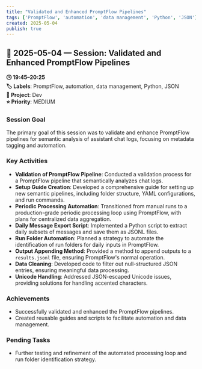 ```yaml
---
title: "Validated and Enhanced PromptFlow Pipelines"
tags: ['PromptFlow', 'automation', 'data management', 'Python', 'JSON']
created: 2025-05-04
publish: true
---
```


## 📅 2025-05-04 — Session: Validated and Enhanced PromptFlow Pipelines

**🕒 19:45–20:25**  
**🏷️ Labels**: PromptFlow, automation, data management, Python, JSON  
**📂 Project**: Dev  
**⭐ Priority**: MEDIUM  


### Session Goal
The primary goal of this session was to validate and enhance PromptFlow pipelines for semantic analysis of assistant chat logs, focusing on metadata tagging and automation.

### Key Activities
- **Validation of PromptFlow Pipeline**: Conducted a validation process for a PromptFlow pipeline that semantically analyzes chat logs.
- **Setup Guide Creation**: Developed a comprehensive guide for setting up new semantic pipelines, including folder structure, YAML configurations, and run commands.
- **Periodic Processing Automation**: Transitioned from manual runs to a production-grade periodic processing loop using PromptFlow, with plans for centralized data aggregation.
- **Daily Message Export Script**: Implemented a Python script to extract daily subsets of messages and save them as JSONL files.
- **Run Folder Automation**: Planned a strategy to automate the identification of run folders for daily inputs in PromptFlow.
- **Output Appending Method**: Provided a method to append outputs to a `results.jsonl` file, ensuring PromptFlow's normal operation.
- **Data Cleaning**: Developed code to filter out null-structured JSON entries, ensuring meaningful data processing.
- **Unicode Handling**: Addressed JSON-escaped Unicode issues, providing solutions for handling accented characters.

### Achievements
- Successfully validated and enhanced the PromptFlow pipelines.
- Created reusable guides and scripts to facilitate automation and data management.

### Pending Tasks
- Further testing and refinement of the automated processing loop and run folder identification strategy.
